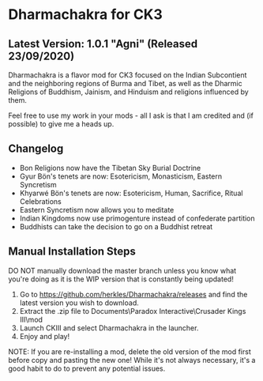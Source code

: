 # Dharmachakra for CK3

## Latest Version: 1.0.1 "Agni" (Released 23/09/2020)

Dharmachakra is a flavor mod for CK3 focused on the Indian Subcontient and the neighboring regions of Burma and Tibet, as well as the Dharmic Religions of Buddhism, Jainism, and Hinduism and religions influenced by them.

Feel free to use my work in your mods - all I ask is that I am credited and (if possible) to give me a heads up.

## Changelog

- Bon Religions now have the Tibetan Sky Burial Doctrine
- Gyur Bön's tenets are now: Esotericism, Monasticism, Eastern Syncretism
- Khyarwé Bön's tenets are now: Esotericism, Human, Sacrifice, Ritual Celebrations
- Eastern Syncretism now allows you to meditate
- Indian Kingdoms now use primogenture instead of confederate partition
- Buddhists can take the decision to go on a Buddhist retreat

## Manual Installation Steps

DO NOT manually download the master branch unless you know what you're doing as it is the WIP version that is constantly being updated!

1. Go to <https://github.com/herkles/Dharmachakra/releases> and find the latest version you wish to download.
2. Extract the .zip file to Documents\Paradox Interactive\Crusader Kings III\mod
3. Launch CKIII and select Dharmachakra in the launcher.
4. Enjoy and play!

NOTE: If you are re-installing a mod, delete the old version of the mod first before copy and pasting the new one! While it's not always necessary, it's a good habit to do to prevent any potential issues.
